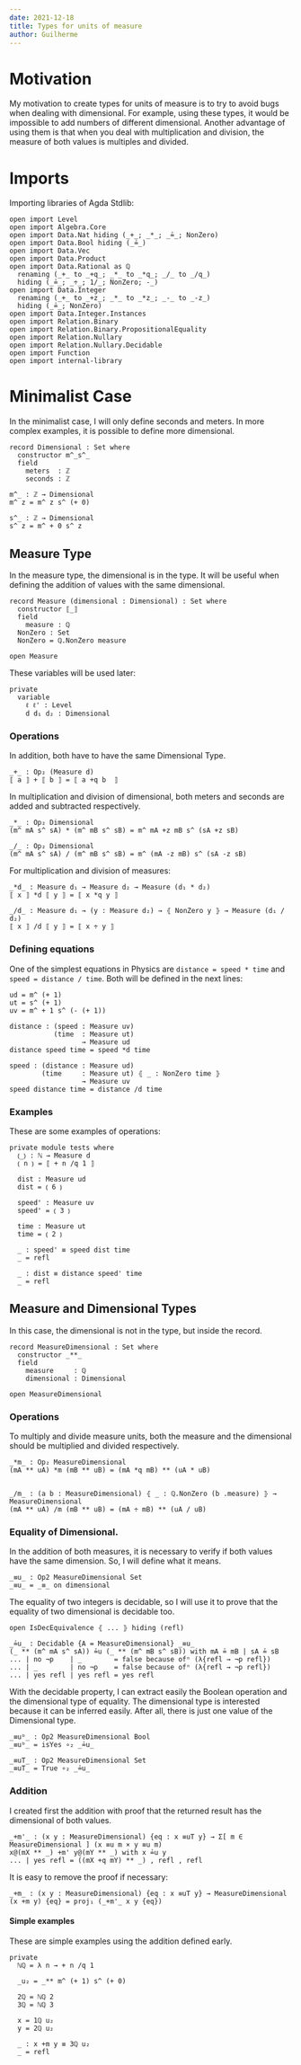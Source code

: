 ```yaml
---
date: 2021-12-18
title: Types for units of measure
author: Guilherme
---
```


# Motivation

My motivation to create types for units of measure is to try to avoid bugs when dealing with dimensional.
For example, using these types, it would be impossible to add numbers of different dimensional.
Another advantage of using them is that when you deal with multiplication and division, the measure
of both values is multiples and divided.

# Imports

Importing libraries of Agda Stdlib:

```
open import Level
open import Algebra.Core
open import Data.Nat hiding (_+_; _*_; _≟_; NonZero)
open import Data.Bool hiding (_≟_)
open import Data.Vec
open import Data.Product
open import Data.Rational as ℚ
  renaming (_+_ to _+q_; _*_ to _*q_; _/_ to _/q_)
  hiding (_≟_; _÷_; 1/_; NonZero; -_)
open import Data.Integer
  renaming (_+_ to _+z_; _*_ to _*z_; _-_ to _-z_)
  hiding (_≟_; NonZero)
open import Data.Integer.Instances
open import Relation.Binary
open import Relation.Binary.PropositionalEquality
open import Relation.Nullary
open import Relation.Nullary.Decidable
open import Function
open import internal-library
```

# Minimalist Case

In the minimalist case, I will only define seconds and meters.
In more complex examples, it is possible to define more dimensional.

```
record Dimensional : Set where
  constructor m^_s^_
  field
    meters  : ℤ
    seconds : ℤ

m^_ : ℤ → Dimensional
m^ z = m^ z s^ (+ 0)

s^_ : ℤ → Dimensional
s^ z = m^ + 0 s^ z
```

## Measure Type

In the measure type, the dimensional is in the type.
It will be useful when defining the addition of values with the same dimensional.

```
record Measure (dimensional : Dimensional) : Set where
  constructor ⟦_⟧
  field
    measure : ℚ
  NonZero : Set
  NonZero = ℚ.NonZero measure

open Measure
```

These variables will be used later:

```
private
  variable
    ℓ ℓ' : Level
    d d₁ d₂ : Dimensional
```

### Operations

In addition, both have to have the same Dimensional Type.

```
_+_ : Op₂ (Measure d)
⟦ a ⟧ + ⟦ b ⟧ = ⟦ a +q b  ⟧
```

In multiplication and division of dimensional, both meters and seconds are added and subtracted respectively.

```
_*_ : Op₂ Dimensional
(m^ mA s^ sA) * (m^ mB s^ sB) = m^ mA +z mB s^ (sA +z sB)

_/_ : Op₂ Dimensional
(m^ mA s^ sA) / (m^ mB s^ sB) = m^ (mA -z mB) s^ (sA -z sB)
```

For multiplication and division of measures:

```
_*d_ : Measure d₁ → Measure d₂ → Measure (d₁ * d₂)
⟦ x ⟧ *d ⟦ y ⟧ = ⟦ x *q y ⟧

_/d_ : Measure d₁ → (y : Measure d₂) → ⦃ NonZero y ⦄ → Measure (d₁ / d₂)
⟦ x ⟧ /d ⟦ y ⟧ = ⟦ x ÷ y ⟧
```

### Defining equations

One of the simplest equations in Physics are `distance = speed * time` and `speed = distance / time`.
Both will be defined in the next lines:

```
ud = m^ (+ 1)
ut = s^ (+ 1)
uv = m^ + 1 s^ (- (+ 1))

distance : (speed : Measure uv)
           (time  : Measure ut)
                  → Measure ud
distance speed time = speed *d time

speed : (distance : Measure ud)
        (time     : Measure ut) ⦃ _ : NonZero time ⦄
                  → Measure uv
speed distance time = distance /d time
```


### Examples

These are some examples of operations:

```
private module tests where
  ⦅_⦆ : ℕ → Measure d
  ⦅ n ⦆ = ⟦ + n /q 1 ⟧

  dist : Measure ud
  dist = ⦅ 6 ⦆

  speed' : Measure uv
  speed' = ⦅ 3 ⦆

  time : Measure ut
  time = ⦅ 2 ⦆

  _ : speed' ≡ speed dist time
  _ = refl

  _ : dist ≡ distance speed' time
  _ = refl
```

## Measure and Dimensional Types

In this case, the dimensional is not in the type, but inside the record.

```
record MeasureDimensional : Set where
  constructor _**_
  field
    measure     : ℚ
    dimensional : Dimensional

open MeasureDimensional
```

### Operations

To multiply and divide measure units, both the measure and the dimensional should be multiplied and divided respectively.

```
_*m_ : Op₂ MeasureDimensional
(mA ** uA) *m (mB ** uB) = (mA *q mB) ** (uA * uB)


_/m_ : (a b : MeasureDimensional) ⦃ _ : ℚ.NonZero (b .measure) ⦄ → MeasureDimensional
(mA ** uA) /m (mB ** uB) = (mA ÷ mB) ** (uA / uB)
```

### Equality of Dimensional.

In the addition of both measures, it is necessary to verify if both values have the same dimension.
So, I will define what it means.

```
_≡u_ : Op2 MeasureDimensional Set
_≡u_ = _≡_ on dimensional
```

The equality of two integers is decidable, so I will use it to prove that the equality of two dimensional
is decidable too.

```
open IsDecEquivalence ⦃ ... ⦄ hiding (refl)

_≟u_ : Decidable {A = MeasureDimensional} _≡u_
(_ ** (m^ mA s^ sA)) ≟u (_ ** (m^ mB s^ sB)) with mA ≟ mB | sA ≟ sB
... | no ¬p    | _        = false because ofⁿ (λ{refl → ¬p refl})
... | _        | no ¬p    = false because ofⁿ (λ{refl → ¬p refl})
... | yes refl | yes refl = yes refl
```

With the decidable property, I can extract easily the Boolean operation and the dimensional type of equality.
The dimensional type is interested because it can be inferred easily. After all, there is just one value of the Dimensional type.

```
_≡uᵇ_ : Op2 MeasureDimensional Bool
_≡uᵇ_ = isYes ∘₂ _≟u_

_≡uT_ : Op2 MeasureDimensional Set
_≡uT_ = True ∘₂ _≟u_
```

### Addition

I created first the addition with proof that the returned result has the dimensional of both values.

```
_+m'_ : (x y : MeasureDimensional) {eq : x ≡uT y} → Σ[ m ∈ MeasureDimensional ] (x ≡u m × y ≡u m)
x@(mX ** _) +m' y@(mY ** _) with x ≟u y
... | yes refl = ((mX +q mY) ** _) , refl , refl
```

It is easy to remove the proof if necessary:

```
_+m_ : (x y : MeasureDimensional) {eq : x ≡uT y} → MeasureDimensional
(x +m y) {eq} = proj₁ (_+m'_ x y {eq})
```

#### Simple examples

These are simple examples using the addition defined early.

```
private
  ℕℚ = λ n → + n /q 1

  _u₂ = _** m^ (+ 1) s^ (+ 0)

  2ℚ = ℕℚ 2
  3ℚ = ℕℚ 3

  x = 1ℚ u₂
  y = 2ℚ u₂

  _ : x +m y ≡ 3ℚ u₂
  _ = refl
```
